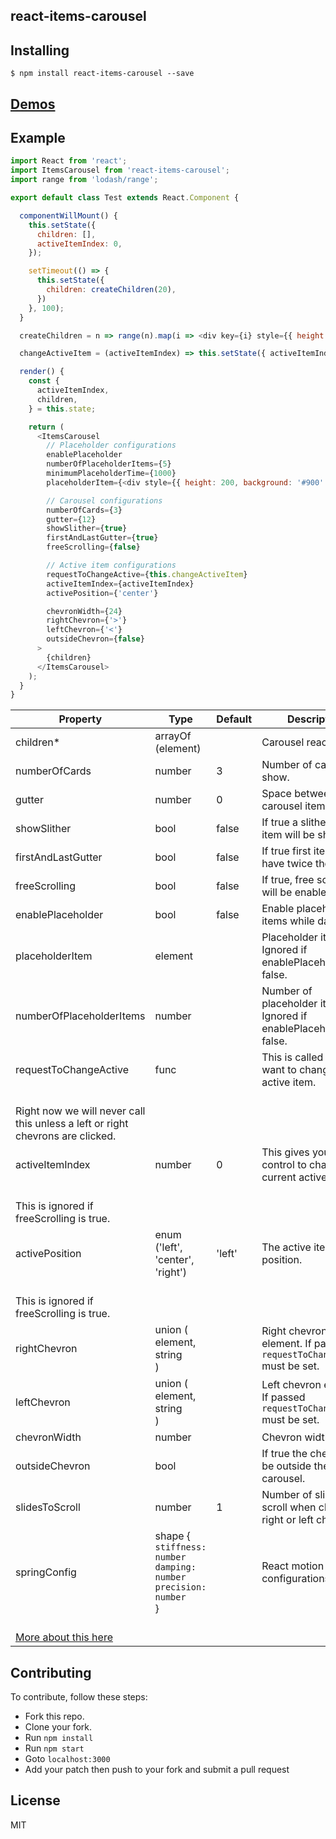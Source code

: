 react-items-carousel
---------------

Installing
------------
```
$ npm install react-items-carousel --save
```

[Demos](http://www.bitriddler.com/playground/items-carousel)
--------------

Example
--------------

```javascript
import React from 'react';
import ItemsCarousel from 'react-items-carousel';
import range from 'lodash/range';

export default class Test extends React.Component {

  componentWillMount() {
    this.setState({
      children: [],
      activeItemIndex: 0,
    });

    setTimeout(() => {
      this.setState({
        children: createChildren(20),
      })
    }, 100);
  }

  createChildren = n => range(n).map(i => <div key={i} style={{ height: 200, background: '#333' }}>{i}</div>);

  changeActiveItem = (activeItemIndex) => this.setState({ activeItemIndex });

  render() {
    const {
      activeItemIndex,
      children,
    } = this.state;

    return (
      <ItemsCarousel
        // Placeholder configurations
        enablePlaceholder
        numberOfPlaceholderItems={5}
        minimumPlaceholderTime={1000}
        placeholderItem={<div style={{ height: 200, background: '#900' }}>Placeholder</div>}

        // Carousel configurations
        numberOfCards={3}
        gutter={12}
        showSlither={true}
        firstAndLastGutter={true}
        freeScrolling={false}

        // Active item configurations
        requestToChangeActive={this.changeActiveItem}
        activeItemIndex={activeItemIndex}
        activePosition={'center'}

        chevronWidth={24}
        rightChevron={'>'}
        leftChevron={'<'}
        outsideChevron={false}
      >
        {children}
      </ItemsCarousel>
    );  
  }
} 
```



| Property | Type | Default | Description |
| --- | --- | --- | --- |
| children* | arrayOf (element) |  | Carousel react items. |
| numberOfCards | number | 3 | Number of cards to show. |
| gutter | number | 0 | Space between carousel items. |
| showSlither | bool | false | If true a slither of next item will be showed. |
| firstAndLastGutter | bool | false | If true first item will have twice the |
| freeScrolling | bool | false | If true, free scrolling will be enabled. |
| enablePlaceholder | bool | false | Enable placeholder items while data loads |
| placeholderItem | element |  | Placeholder item. Ignored if enablePlaceholder is false. |
| numberOfPlaceholderItems | number |  | Number of placeholder items. Ignored if enablePlaceholder is false. |
| requestToChangeActive | func |  | This is called when we want to change the active item.
<br />Right now we will never call this unless a left or right chevrons are clicked. |
| activeItemIndex | number | 0 | This gives you the control to change the current active item.
<br />This is ignored if freeScrolling is true. |
| activePosition | enum ('left', 'center', 'right') | 'left' | The active item position.
<br />This is ignored if freeScrolling is true. |
| rightChevron | union (<br />element,<br />string<br />) |  | Right chevron element. If passed `requestToChangeActive` must be set. |
| leftChevron | union (<br />element,<br />string<br />) |  | Left chevron element. If passed `requestToChangeActive` must be set. |
| chevronWidth | number |  | Chevron width. |
| outsideChevron | bool |  | If true the chevron will be outside the carousel. |
| slidesToScroll | number | 1 | Number of slides to scroll when clicked on right or left chevron. |
| springConfig | shape {<br />`stiffness: number`<br />`damping: number`<br />`precision: number`<br />} |  | React motion configurations.
<br />[More about this here](https://github.com/chenglou/react-motion#--spring-val-number-config-springhelperconfig--opaqueconfig) |

Contributing
--------------
To contribute, follow these steps:
- Fork this repo.
- Clone your fork.
- Run `npm install`
- Run `npm start`
- Goto `localhost:3000`
- Add your patch then push to your fork and submit a pull request

License
---------
MIT
